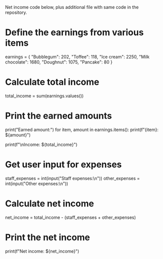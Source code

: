 Net income code below, plus additional file with same code in the repository. 

# Define the earnings from various items
earnings = {
    "Bubblegum": 202,
    "Toffee": 118,
    "Ice cream": 2250,
    "Milk chocolate": 1680,
    "Doughnut": 1075,
    "Pancake": 80
}

# Calculate total income
total_income = sum(earnings.values())

# Print the earned amounts
print("Earned amount:")
for item, amount in earnings.items():
    print(f"{item}: ${amount}")

print(f"\nIncome: ${total_income}")

# Get user input for expenses
staff_expenses = int(input("Staff expenses:\n"))
other_expenses = int(input("Other expenses:\n"))

# Calculate net income
net_income = total_income - (staff_expenses + other_expenses)

# Print the net income
print(f"Net income: ${net_income}")
